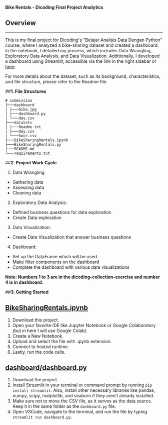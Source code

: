 **Bike Rentals - Dicoding Final Project Analytics**

## **Overview**


---



This is my final project for Dicoding's "Belajar Analisis Data Dengan Python" course, where I analyzed a bike-sharing dataset and created a dashboard. In the notebook, I detailed my process, which includes Data Wrangling, Exploratory Data Analysis, and Data Visualization. Additionally, I developed a dashboard using Streamlit, accessible via the link in the right sidebar or [here](https://bike-sharing-rentals-dicoding-final-project-mzidanatsal.streamlit.app/).

For more details about the dataset, such as its background, characteristics, and file structure, please refer to the Readme file.

##**1. File Structures**

```
# submission
├───dashboard
| ├───bike.jpg
| ├───dashboard.py
| └───day.csv
├───datasets
| ├───Readme.txt
| ├───day.csv
| └───hour.csv
├───BikeSharingRentals.ipynb
├───BikeSharingRentals.py
├───README.md
└───requirements.txt

```

##**2. Project Work Cycle**

1. Data Wrangling:
  * Gathering data
  * Assessing data
  * Cleaning data

2. Exploratory Data Analysis:
  * Defined business questions for data exploration
  * Create Data exploration
3. Data Visualization:
  * Create Data Visualization that answer business questions
4. Dashboard:
  * Set up the DataFrame which will be used
  * Make filter components on the dashboard
  * Complete the dashboard with various data visualizations

**Note: Numbers 1 to 3 are in the dicoding-collection-exercise and number 4 is in dashboard.**

##**3. Getting Started**

## [BikeSharingRentals.ipynb](https://github.com/mzidanatsal/Bike-Sharing-Rentals-Dicoding-Final-Project/blob/main/BikeSharingRentals.ipynb)

1. Download this project.
2. Open your favorite IDE like Jupyter  Notebook or Google Colaboratory (but  in here I will use Google Colab).
3. Create a New Notebook.
4. Upload and select the file with .ipynb extension.
5. Connect to hosted runtime.
6. Lastly, run the code cells.

## [dashboard/dashboard.py](https://github.com/mzidanatsal/Bike-Sharing-Rentals-Dicoding-Final-Project/blob/main/dashboard/dashboard.py)

1. Download the project. 
2. Install Streamlit in your terminal or command prompt by running `pip install streamlit`. Also, install other necessary libraries like pandas, numpy, scipy, matplotlib, and seaborn if they aren’t already installed.
3. Make sure not to move the CSV file, as it serves as the data source. Keep it in the same folder as the `dashboard.py` file. 
4. Open VSCode, navigate to the terminal, and run the file by typing `streamlit run dashboard.py`.